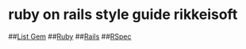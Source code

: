 # ruby on rails style guide rikkeisoft
##[List Gem](./gems.md)
##[Ruby](./ruby_style_guide.md)
##[Rails](./ruby_style_guide.md)
##[RSpec](./test.md)

